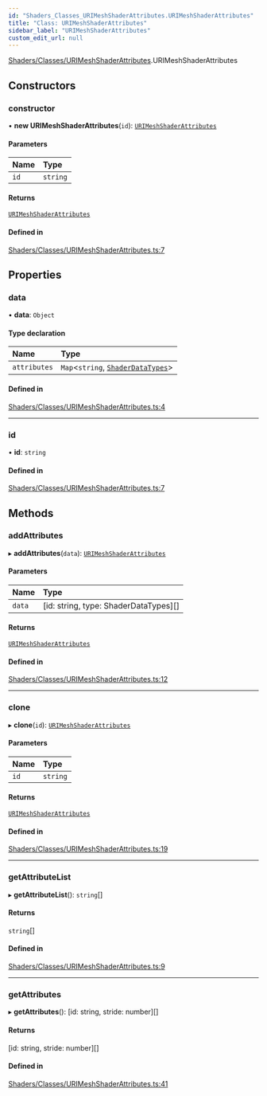 ```yaml
---
id: "Shaders_Classes_URIMeshShaderAttributes.URIMeshShaderAttributes"
title: "Class: URIMeshShaderAttributes"
sidebar_label: "URIMeshShaderAttributes"
custom_edit_url: null
---
```


[Shaders/Classes/URIMeshShaderAttributes](../modules/Shaders_Classes_URIMeshShaderAttributes.md).URIMeshShaderAttributes

## Constructors

### constructor

• **new URIMeshShaderAttributes**(`id`): [`URIMeshShaderAttributes`](Shaders_Classes_URIMeshShaderAttributes.URIMeshShaderAttributes.md)

#### Parameters

| Name | Type |
| :------ | :------ |
| `id` | `string` |

#### Returns

[`URIMeshShaderAttributes`](Shaders_Classes_URIMeshShaderAttributes.URIMeshShaderAttributes.md)

#### Defined in

[Shaders/Classes/URIMeshShaderAttributes.ts:7](https://github.com/lucasdamianjohnson/DivineVoxelEngine/blob/596fa7391478620ed460dfb4856ff0a763b91c49/divinestar/uri/src/Shaders/Classes/URIMeshShaderAttributes.ts#L7)

## Properties

### data

• **data**: `Object`

#### Type declaration

| Name | Type |
| :------ | :------ |
| `attributes` | `Map`\<`string`, [`ShaderDataTypes`](../modules/Shaders_Types_ShaderData_types.md#shaderdatatypes)\> |

#### Defined in

[Shaders/Classes/URIMeshShaderAttributes.ts:4](https://github.com/lucasdamianjohnson/DivineVoxelEngine/blob/596fa7391478620ed460dfb4856ff0a763b91c49/divinestar/uri/src/Shaders/Classes/URIMeshShaderAttributes.ts#L4)

___

### id

• **id**: `string`

#### Defined in

[Shaders/Classes/URIMeshShaderAttributes.ts:7](https://github.com/lucasdamianjohnson/DivineVoxelEngine/blob/596fa7391478620ed460dfb4856ff0a763b91c49/divinestar/uri/src/Shaders/Classes/URIMeshShaderAttributes.ts#L7)

## Methods

### addAttributes

▸ **addAttributes**(`data`): [`URIMeshShaderAttributes`](Shaders_Classes_URIMeshShaderAttributes.URIMeshShaderAttributes.md)

#### Parameters

| Name | Type |
| :------ | :------ |
| `data` | [id: string, type: ShaderDataTypes][] |

#### Returns

[`URIMeshShaderAttributes`](Shaders_Classes_URIMeshShaderAttributes.URIMeshShaderAttributes.md)

#### Defined in

[Shaders/Classes/URIMeshShaderAttributes.ts:12](https://github.com/lucasdamianjohnson/DivineVoxelEngine/blob/596fa7391478620ed460dfb4856ff0a763b91c49/divinestar/uri/src/Shaders/Classes/URIMeshShaderAttributes.ts#L12)

___

### clone

▸ **clone**(`id`): [`URIMeshShaderAttributes`](Shaders_Classes_URIMeshShaderAttributes.URIMeshShaderAttributes.md)

#### Parameters

| Name | Type |
| :------ | :------ |
| `id` | `string` |

#### Returns

[`URIMeshShaderAttributes`](Shaders_Classes_URIMeshShaderAttributes.URIMeshShaderAttributes.md)

#### Defined in

[Shaders/Classes/URIMeshShaderAttributes.ts:19](https://github.com/lucasdamianjohnson/DivineVoxelEngine/blob/596fa7391478620ed460dfb4856ff0a763b91c49/divinestar/uri/src/Shaders/Classes/URIMeshShaderAttributes.ts#L19)

___

### getAttributeList

▸ **getAttributeList**(): `string`[]

#### Returns

`string`[]

#### Defined in

[Shaders/Classes/URIMeshShaderAttributes.ts:9](https://github.com/lucasdamianjohnson/DivineVoxelEngine/blob/596fa7391478620ed460dfb4856ff0a763b91c49/divinestar/uri/src/Shaders/Classes/URIMeshShaderAttributes.ts#L9)

___

### getAttributes

▸ **getAttributes**(): [id: string, stride: number][]

#### Returns

[id: string, stride: number][]

#### Defined in

[Shaders/Classes/URIMeshShaderAttributes.ts:41](https://github.com/lucasdamianjohnson/DivineVoxelEngine/blob/596fa7391478620ed460dfb4856ff0a763b91c49/divinestar/uri/src/Shaders/Classes/URIMeshShaderAttributes.ts#L41)
